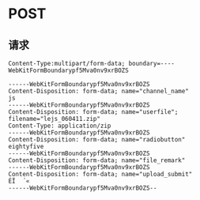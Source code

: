 # POST

## 请求

	Content-Type:multipart/form-data; boundary=----WebKitFormBoundarypf5Mva0nv9xrBOZS

	------WebKitFormBoundarypf5Mva0nv9xrBOZS
	Content-Disposition: form-data; name="channel_name"
	js
	------WebKitFormBoundarypf5Mva0nv9xrBOZS
	Content-Disposition: form-data; name="userfile"; filename="lejs_060411.zip"
	Content-Type: application/zip
	------WebKitFormBoundarypf5Mva0nv9xrBOZS
	Content-Disposition: form-data; name="radiobutton"
	eightyfive
	------WebKitFormBoundarypf5Mva0nv9xrBOZS
	Content-Disposition: form-data; name="file_remark"
	------WebKitFormBoundarypf5Mva0nv9xrBOZS
	Content-Disposition: form-data; name="upload_submit"
	ÉÏ  ´«
	------WebKitFormBoundarypf5Mva0nv9xrBOZS--